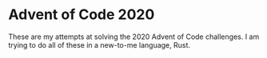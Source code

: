 Advent of Code 2020
===================

These are my attempts at solving the 2020 Advent of Code challenges. I am 
trying to do all of these in a new-to-me language, Rust. 